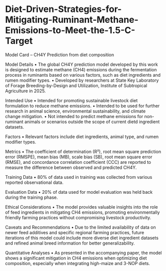 # Diet-Driven-Strategies-for-Mitigating-Ruminant-Methane-Emissions-to-Meet-the-1.5-C-Target
Model Card – CH4Y Prediction from diet composition

Model Details
• The global CH4Y prediction model developed by this work is designed to estimate methane (CH4) emissions during the fermentation process in ruminants based on various factors, such as diet ingredients and rumen modifier types.
• Developed by researchers at State Key Laboratory of Forage Breeding-by-Design and Utilization, Institute of Subtropical Agriculture in 2025.

Intended Use
• Intended for promoting sustainable livestock diet formulation to reduce methane emissions.
• Intended to be used for further research in animal science, environmental sustainability, and climate change mitigation.
• Not intended to predict methane emissions for non-ruminant animals or scenarios outside the scope of current dietd ingredient datasets.

Factors
• Relevant factors include diet ingredients, animal type, and rumen modifier types.

Metrics
• The coefficient of determination (R²), root mean square prediction error (RMSPE), mean bias (MB), scale bias (SB), root mean square error (RMSE), and concordance correlation coefficient (CCC) are reported to measure the difference between observed and predicted CH4Y.

Training Data
• 80% of data used in training was collected from various reported observational data.

Evaluation Data
• 20% of data used for model evaluation was held back during the training phase.

Ethical Considerations
• The model provides valuable insights into the role of feed ingredients in mitigating CH4 emissions, promoting environmentally friendly farming practices without compromising livestock productivity.

Caveats and Recommendations
• Due to the limited availability of data on newer feed additives and specific regional farming practices, future iterations of this model could include more diverse diet ingredient datasets and refined animal breed information for better generalizability.

Quantitative Analyses
• As presented in the accompanying paper, the model shows a significant mitigation in CH4 emissions when optimizing diet composition, especially when integrating high-maize and 3-NOP diets.
